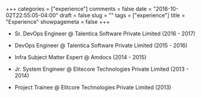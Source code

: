 +++
categories = ["experience"]
comments = false
date = "2016-10-02T22:55:05-04:00"
draft = false slug = ""
tags = ["experience"]
title = "Experience"
showpagemeta = false
+++



* Sr. DevOps Engineer @ Talentica Software Private Limited (2016 - 2017)

* DevOps Engineer @ Talentica Software Private Limited (2015 - 2016)

* Infra Subject Matter Expert @ Amdocs (2014 - 2015)

* Jr. System Engineer @ Elitecore Technologies Private Limited (2013 - 2014)

* Project Trainee @ Elitcore Technologies Private Limited (2013)
